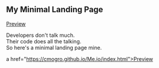 ## My Minimal Landing Page

<a href="https://cmogro.github.io/Me.io/">Preview</a>

Developers don't talk much.  
Their code does all the talking.    
So here's a minimal landing page mine.

a href="https://cmogro.github.io/Me.io/index.html">Preview</a>

